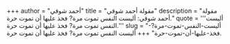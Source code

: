 +++
author = "أحمد شوقي"
title = "مقولة أحمد شوقي"
description = "مقولة أحمد شوقي: أليست النفس تموت مرة? فخذ عليها أن تموت حرة."
quote = '''أليست النفس تموت مرة? فخذ عليها أن تموت حرة.'''
slug = "أليست-النفس-تموت-مرة?-فخذ-عليها-أن-تموت-حرة"
+++
أليست النفس تموت مرة? فخذ عليها أن تموت حرة.
